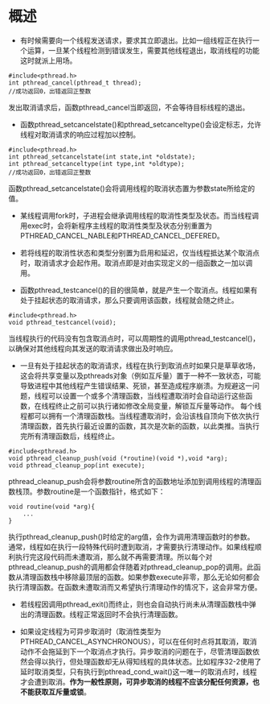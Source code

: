 # 概述
- 有时候需要向一个线程发送请求，要求其立即退出。比如一组线程正在执行一个运算，一旦某个线程检测到错误发生，需要其他线程退出，取消线程的功能这时就派上用场。
```
#include<pthread.h>
int pthread_cancel(pthread_t thread);
//成功返回0，出错返回正整数
```
发出取消请求后，函数pthread_cancel当即返回，不会等待目标线程的退出。

- 函数pthread_setcancelstate()和pthread_setcanceltype()会设定标志，允许线程对取消请求的响应过程加以控制。
```
#include<pthread.h>
int pthread_setcancelstate(int state,int *oldstate);
int pthread_setcanceltype(int type,int *oldtype);
//成功返回0，出错返回正整数
```
函数pthread_setcancelstate()会将调用线程的取消状态置为参数state所给定的值。

- 某线程调用fork时，子进程会继承调用线程的取消性类型及状态。而当线程调用exec时，会将新程序主线程的取消性类型及状态分别重置为PTHREAD_CANCEL_NABLE和PTHREAD_CANCEL_DEFERED。

- 若将线程的取消性状态和类型分别置为启用和延迟，仅当线程抵达某个取消点时，取消请求才会起作用。取消点即是对由实现定义的一组函数之一加以调用。

- 函数pthread_testcancel()的目的很简单，就是产生一个取消点。线程如果有处于挂起状态的取消请求，那么只要调用该函数，线程就会随之终止。
```
#include<pthread.h>
void pthread_testcancel(void);
```
当线程执行的代码没有包含取消点时，可以周期性的调用pthread_testcancel()，以确保对其他线程向其发送的取消请求做出及时响应。

- 一旦有处于挂起状态的取消请求，线程在执行到取消点时如果只是草草收场，这会将共享变量以及pthreads对象（例如互斥量）置于一种不一致状态，可能导致进程中其他线程产生错误结果、死锁，甚至造成程序崩溃。为规避这一问题，线程可以设置一个或多个清理函数，当线程遭取消时会自动运行这些函数，在线程终止之前可以执行诸如修改全局变量，解锁互斥量等动作。
每个线程都可以拥有一个清理函数栈。当线程遭取消时，会沿该栈自顶向下依次执行清理函数，首先执行最近设置的函数，其次是次新的函数，以此类推。当执行完所有清理函数后，线程终止。
```
#include<pthread.h>
void pthread_cleanup_push(void (*routine)(void *),void *arg);
void pthread_cleanup_pop(int execute);

```
pthread_cleanup_push会将参数routine所含的函数地址添加到调用线程的清理函数栈顶。参数routine是一个函数指针，格式如下：
```
void routine(void *arg){
	...
}
```
执行pthread_cleanup_push()时给定的arg值，会作为调用清理函数时的参数。
通常，线程如在执行一段特殊代码时遭到取消，才需要执行清理动作。如果线程顺利执行完这段代码而未遭取消，那么就不再需要清理。所以每个对pthread_cleanup_push的调用都会伴随着对pthread_cleanup_pop的调用。此函数从清理函数栈中移除最顶层的函数。如果参数execute非零，那么无论如何都会执行清理函数。在函数未遭取消而又希望执行清理动作的情况下，这会非常方便。

- 若线程因调用pthread_exit()而终止，则也会自动执行尚未从清理函数栈中弹出的清理函数。线程正常返回时不会执行清理函数。

- 如果设定线程为可异步取消时（取消性类型为PTHREAD_CANCEL_ASYNCHRONOUS），可以在任何时点将其取消，取消动作不会拖延到下一个取消点才执行。异步取消的问题在于，尽管清理函数依然会得以执行，但处理函数却无从得知线程的具体状态。比如程序32-2使用了延时取消类型，只有执行到pthread_cond_wait()这一唯一的取消点时，线程才会遭到取消。**作为一般性原则，可异步取消的线程不应该分配任何资源，也不能获取互斥量或锁**。